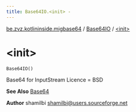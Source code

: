 ```yaml
---
title: Base64IO.<init> - 
---
```


[be.zvz.kotlininside.migbase64](../index.html) / [Base64IO](index.html) / [&lt;init&gt;](./-init-.html)

# &lt;init&gt;

`Base64IO()`

Base64 for InputStream Licence = BSD

**See Also**
[Base64](../-base64/index.html)

**Author**
shamilbi shamilbi@users.sourceforge.net

